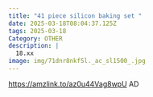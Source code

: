 ```yaml
---
title: "41 piece silicon baking set "
date: 2025-03-18T08:04:37.125Z
tags: 2025-03-18
Category: OTHER
description: |
  18.xx
image: img/71dnr8nkf5l._ac_sl1500_.jpg
---
```

https://amzlink.to/az0u44Vag8wpU
AD